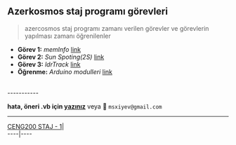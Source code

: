 ## Azerkosmos staj programı görevleri
> azercosmos staj programı zamanı verilen görevler ve görevlerin yapılması zamanı öğrenilenler

* **Görev 1:** *memInfo* [link](https://github.com/mahammad/CENG200_STAJ1/blob/master/memInfo/lang/tr.md#meminfo-to-excel)
* **Görev 2:** *Sun Spoting(2S)* [link](https://github.com/mahammad/CENG200_STAJ1/blob/master/2S/lang/tr.md#sun-spoting)
* **Görev 3:** *ldrTrack* [link](https://github.com/mahammad/CENG200_STAJ1/blob/master/ldrTrack/lang/tr.md#ldrtrack)
* **Öğrenme:** *Arduino modulleri* [link](https://github.com/mahammad/CENG200_STAJ1/blob/master/arduino-exp/t_models.md#arduino-moduls)
<br>
-----------

**hata, öneri .vb için [yazınız](https://github.com/mahammad/CENG200_STAJ1/issues/new)** veya :email: `msxiyev@gmail.com`

-------------
   [CENG200 STAJ - 1](https://github.com/mahammad/CENG200_STAJ1#ceng200-staj---1)|       
 ----|----